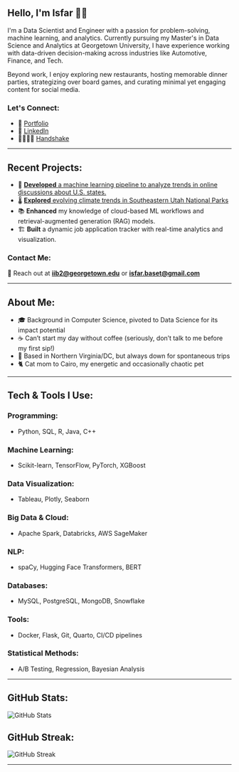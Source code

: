 ## Hello, I'm Isfar 👋🏼

I'm a Data Scientist and Engineer with a passion for problem-solving, machine learning, and analytics. Currently pursuing my Master's in Data Science and Analytics at Georgetown University, I have experience working with data-driven decision-making across industries like Automotive, Finance, and Tech.

Beyond work, I enjoy exploring new restaurants, hosting memorable dinner parties, strategizing over board games, and curating minimal yet engaging content for social media.

### Let's Connect:
- 🔗 [Portfolio](https://isfarbaset.georgetown.domains/dsan-website/_site/)
- 💼 [LinkedIn](https://linkedin.com/in/isfarbaset)
- 🫱🏼‍🫲🏽 [Handshake](https://georgetown.joinhandshake.com/profiles/ck7gh6)

---

## Recent Projects:

- 🚀 [**Developed** a machine learning pipeline to analyze trends in online discussions about U.S. states.](https://isfarbaset.github.io/fall-2024-project-team-29/)
- 🌡️ [**Explored** evolving climate trends in Southeastern Utah National Parks](https://isfarbaset.georgetown.domains/story-project/_site/)
- 📚 **Enhanced** my knowledge of cloud-based ML workflows and retrieval-augmented generation (RAG) models.
- 🏗️ **Built** a dynamic job application tracker with real-time analytics and visualization.

### Contact Me:
📧 Reach out at **iib2@georgetown.edu** or **isfar.baset@gmail.com**

---

## About Me:

- 🎓 Background in Computer Science, pivoted to Data Science for its impact potential
- ☕ Can’t start my day without coffee (seriously, don’t talk to me before my first sip!)
- 📍 Based in Northern Virginia/DC, but always down for spontaneous trips
- 🐈 Cat mom to Cairo, my energetic and occasionally chaotic pet

---

## Tech & Tools I Use:

### Programming:
- Python, SQL, R, Java, C++

### Machine Learning:
- Scikit-learn, TensorFlow, PyTorch, XGBoost

### Data Visualization:
- Tableau, Plotly, Seaborn

### Big Data & Cloud:
- Apache Spark, Databricks, AWS SageMaker

### NLP:
- spaCy, Hugging Face Transformers, BERT

### Databases:
- MySQL, PostgreSQL, MongoDB, Snowflake

### Tools:
- Docker, Flask, Git, Quarto, CI/CD pipelines

### Statistical Methods:
- A/B Testing, Regression, Bayesian Analysis

---

## GitHub Stats:
![GitHub Stats](https://github-readme-stats.vercel.app/api?username=isfarbaset&show_icons=true&theme=tokyonight&count_private=false&cache_seconds=0)

## GitHub Streak:
![GitHub Streak](https://streak-stats.demolab.com/?user=isfarbaset&theme=highcontrast&cache_seconds=0)

---

<!---
isfarbaset/isfarbaset is a ✨ special ✨ repository because its `README.md` (this file) appears on your GitHub profile.
You can click the Preview link to take a look at your changes.
--->

